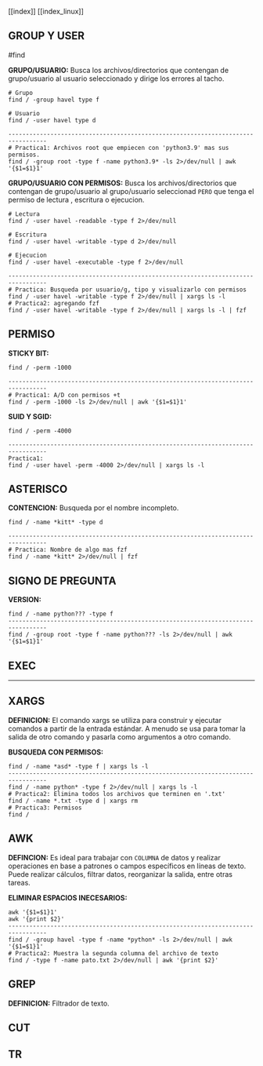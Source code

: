 [[index]]
[[index_linux]]

## GROUP Y USER

#find 

**GRUPO/USUARIO:**
	Busca los archivos/directorios que contengan de grupo/usuario al usuario seleccionado y dirige los errores al tacho.
```
# Grupo
find / -group havel type f 

# Usuario
find / -user havel type d 

---------------------------------------------------------------------------------
# Practica1: Archivos root que empiecen con 'python3.9' mas sus permisos.
find / -group root -type f -name python3.9* -ls 2>/dev/null | awk '{$1=$1}1'
```

**GRUPO/USUARIO CON PERMISOS:**
	Busca los archivos/directorios que contengan de grupo/usuario al grupo/usuario seleccionad `PERO` que tenga el permiso de lectura , escritura o ejecucion.
```
# Lectura
find / -user havel -readable -type f 2>/dev/null

# Escritura
find / -user havel -writable -type d 2>/dev/null 

# Ejecucion
find / -user havel -executable -type f 2>/dev/null

---------------------------------------------------------------------------------
# Practica: Busqueda por usuario/g, tipo y visualizarlo con permisos
find / -user havel -writable -type f 2>/dev/null | xargs ls -l
# Practica2: agregando fzf
find / -user havel -writable -type f 2>/dev/null | xargs ls -l | fzf
```

## PERMISO

**STICKY BIT:**
```
find / -perm -1000

---------------------------------------------------------------------------------
# Practica1: A/D con permisos +t 
find / -perm -1000 -ls 2>/dev/null | awk '{$1=$1}1'
```

**SUID Y SGID:**
```
find / -perm -4000

---------------------------------------------------------------------------------
Practica1:
find / -user havel -perm -4000 2>/dev/null | xargs ls -l
```

## ASTERISCO

**CONTENCION:**
	Busqueda por el nombre incompleto.
```
find / -name *kitt* -type d

---------------------------------------------------------------------------------
# Practica: Nombre de algo mas fzf
find / -name *kitt* 2>/dev/null | fzf
```

## SIGNO DE PREGUNTA

**VERSION:**
```
find / -name python??? -type f 
---------------------------------------------------------------------------------
find / -group root -type f -name python??? -ls 2>/dev/null | awk '{$1=$1}1'
```

## EXEC




________________________________________________________________________


## XARGS

**DEFINICION:**
	El comando xargs se utiliza para construir y ejecutar comandos a partir de la entrada estándar. A menudo se usa para tomar la salida de otro comando y pasarla como argumentos a otro comando.

**BUSQUEDA CON PERMISOS:**
```
find / -name *asd* -type f | xargs ls -l
---------------------------------------------------------------------------------
find / -name python* -type f 2>/dev/null | xargs ls -l
# Practica2: Elimina todos los archivos que terminen en '.txt'
find / -name *.txt -type d | xargs rm
# Practica3: Permisos
find /
```


## AWK

**DEFINCION:**
	Es ideal para trabajar con ``COLUMNA`` de datos y realizar operaciones en base a patrones o campos específicos en líneas de texto. Puede realizar cálculos, filtrar datos, reorganizar la salida, entre otras tareas.

**ELIMINAR ESPACIOS INECESARIOS:**
```
awk '{$1=$1}1'
awk '{print $2}'
---------------------------------------------------------------------------------
find / -group havel -type f -name *python* -ls 2>/dev/null | awk '{$1=$1}1'
# Practica2: Muestra la segunda columna del archivo de texto
find / -type f -name pato.txt 2>/dev/null | awk '{print $2}'
```


## GREP

**DEFINICION:**
	Filtrador de texto.

## CUT


## TR
